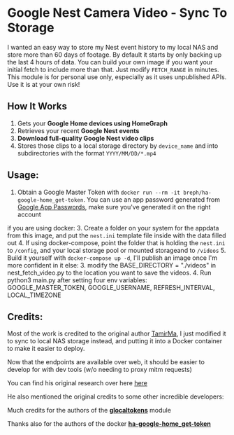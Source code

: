# Google Nest Camera Video - Sync To Storage

I wanted an easy way to store my Nest event history to my local NAS and store more than 60 days of footage. By default it starts by only backing up the last 4 hours of data. You can build your own image if you want your initial fetch to include more than that. Just modify `FETCH_RANGE` in minutes.
This module is for personal use only, especially as it uses unpublished APIs. Use it is at your own risk!

## How It Works
1. Gets your **Google Home devices using HomeGraph**
2. Retrieves your recent **Google Nest events**
3. **Download full-quality Google Nest video clips**
4. Stores those clips to a local storage directory by `device_name` and into subdirectories with the format `YYYY/MM/DD/*.mp4`

## Usage:

1. Obtain a Google Master Token with `docker run --rm -it breph/ha-google-home_get-token`. You can use an app password generated from [Google App Passwords](https://myaccount.google.com/apppasswords), make sure you've generated it on the right account

if you are using docker:
3. Create a folder on your system for the appdata from this image, and put the `nest.ini` template file inside with the data filled out
4. If using docker-compose, point the folder that is holding the `nest.ini` to `/config`, and your local storage pool or mounted storageand to `/videos`
5. Build it yourself with `docker-compose up -d`, I'll publish an image once I'm more confident in it
else:
3. modify the BASE_DIRECTORY = "./videos" in nest_fetch_video.py to the location you want to save the videos.
4. Run python3 main.py after setting four env variables: GOOGLE_MASTER_TOKEN, GOOGLE_USERNAME, REFRESH_INTERVAL, LOCAL_TIMEZONE

 


## Credits:

Most of the work is credited to the original author [TamirMa](https://github.com/TamirMa/google-nest-telegram-sync), I just modified it to sync to local NAS storage instead, and putting it into a Docker container to make it easier to deploy.

Now that the endpoints are available over web, it should be easier to develop for with dev tools (w/o needing to proxy mitm requests)

You can find his original research over here [here](https://medium.com/@tamirmayer/google-nest-camera-internal-api-fdf9dc3ce167)

He also mentioned the original credits to some other incredible developers:

Much credits for the authors of the [**glocaltokens**](https://github.com/leikoilja/glocaltokens) module

Thanks also for the authors of the docker [**ha-google-home_get-token**](https://hub.docker.com/r/breph/ha-google-home_get-token)
